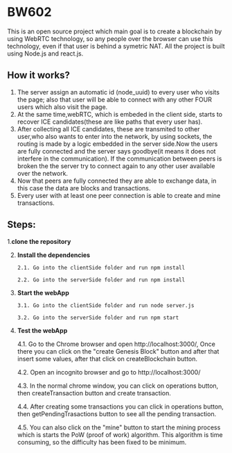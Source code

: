 # BW602
This is an open source project which main goal is to create a blockchain by using WebRTC technology, so any people over the browser can use this technology, even if that user is behind a symetric NAT.
All the project is built using Node.js and react.js.

## How it works?
1.  The server assign an automatic id (node_uuid) to every user who visits the page; also that user will be able to connect with any other FOUR users which also visit the page.
2.  At the same time,webRTC, which is embeded in the client side, starts to recover ICE candidates(these are like paths that every user has).
3. After collecting all ICE candidates, these are transmited to other user,who also wants to enter into the network, by using sockets, the routing is made by a logic embedded in the server side.Now the users are fully connected and the server says goodbye(it means it does not interfere in the communication). If the communication between peers is broken the the server try to connect again to any other user available over the network.
4. Now that peers are fully connected they are able to exchange data, in this case the data are blocks and transactions.
5. Every user with at least one peer connection is able to create and mine transactions.


## Steps:

1.**clone the repository**

2. **Install the dependencies**    
    ```
    2.1. Go into the clientSide folder and run npm install
    ```
    ```
    2.2. Go into the serverSide folder and run npm install
    ```

3. **Start the webApp**
    ```
    3.1. Go into the clientSide folder and run node server.js
    ```
    ```
    3.2. Go into the serverSide folder and run npm start
    ```

4. **Test the webApp**

    4.1. Go to the Chrome browser and open http://localhost:3000/, Once there you can click on the "create Genesis Block" button and after that insert some values, after that click on createBlockchain button.
    
    4.2. Open an incognito browser and go to http://localhost:3000/
    
    4.3. In the normal chrome window, you can click on operations button, then createTransaction button and create transaction.
    
    4.4. After creating some transactions you can click in operations button, then getPendingTrasactions button to see all the pending transaction.
    
    4.5. You can also click on the "mine" button to start the mining process which is starts the PoW (proof of work) algorithm. This algorithm is time consuming, so the difficulty has been fixed to be minimum.
